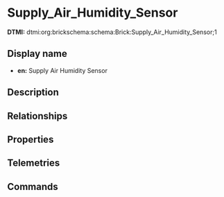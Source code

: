 # Supply_Air_Humidity_Sensor
**DTMI:** dtmi:org:brickschema:schema:Brick:Supply_Air_Humidity_Sensor;1
## Display name
- **en:** Supply Air Humidity Sensor
## Description
## Relationships
## Properties
## Telemetries
## Commands
